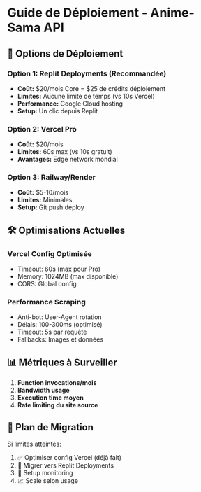 # Guide de Déploiement - Anime-Sama API

## 🚀 Options de Déploiement

### Option 1: Replit Deployments (Recommandée)
- **Coût:** $20/mois Core = $25 de crédits déploiement
- **Limites:** Aucune limite de temps (vs 10s Vercel)
- **Performance:** Google Cloud hosting
- **Setup:** Un clic depuis Replit

### Option 2: Vercel Pro
- **Coût:** $20/mois
- **Limites:** 60s max (vs 10s gratuit)
- **Avantages:** Edge network mondial

### Option 3: Railway/Render
- **Coût:** $5-10/mois
- **Limites:** Minimales
- **Setup:** Git push deploy

## 🛠️ Optimisations Actuelles

### Vercel Config Optimisée
- Timeout: 60s (max pour Pro)
- Memory: 1024MB (max disponible)
- CORS: Global config

### Performance Scraping
- Anti-bot: User-Agent rotation
- Délais: 100-300ms (optimisé)
- Timeout: 5s par requête
- Fallbacks: Images et données

## 📊 Métriques à Surveiller

1. **Function invocations/mois**
2. **Bandwidth usage**
3. **Execution time moyen**
4. **Rate limiting du site source**

## 🚦 Plan de Migration

Si limites atteintes:
1. ✅ Optimiser config Vercel (déjà fait)
2. 🎯 Migrer vers Replit Deployments
3. 🔄 Setup monitoring
4. 📈 Scale selon usage